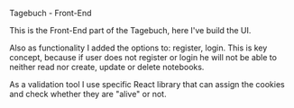 Tagebuch - Front-End

This is the Front-End part of the Tagebuch, here I've build the UI.

Also as functionality I added the options to: register, login. This is key concept, because if user does not register or login he will not be able to neither read nor create, update or delete notebooks.

As a validation tool I use specific React library that can assign the cookies and check whether they are "alive" or not.
